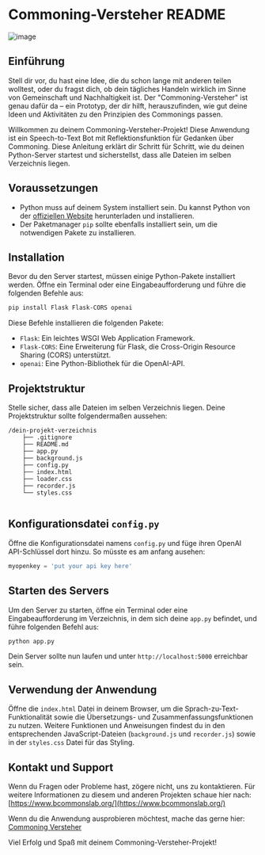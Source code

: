 # Commoning-Versteher README

![image](https://github.com/bCommonsLAB/commonerVersteher-Eingabefenster/blob/main/CommoningVersteher.png)

## Einführung
Stell dir vor, du hast eine Idee, die du schon lange mit anderen teilen wolltest, oder du fragst dich, ob dein tägliches Handeln wirklich im Sinne von Gemeinschaft und Nachhaltigkeit ist. Der "Commoning-Versteher" ist genau dafür da – ein Prototyp, der dir hilft, herauszufinden, wie gut deine Ideen und Aktivitäten zu den Prinzipien des Commonings passen.

Willkommen zu deinem Commoning-Versteher-Projekt! Diese Anwendung ist ein Speech-to-Text Bot mit Reflektionsfunktion für Gedanken über Commoning. Diese Anleitung erklärt dir Schritt für Schritt, wie du deinen Python-Server startest und sicherstellst, dass alle Dateien im selben Verzeichnis liegen.

## Voraussetzungen

- Python muss auf deinem System installiert sein. Du kannst Python von der [offiziellen Website](https://www.python.org/) herunterladen und installieren.
- Der Paketmanager `pip` sollte ebenfalls installiert sein, um die notwendigen Pakete zu installieren.

## Installation

Bevor du den Server startest, müssen einige Python-Pakete installiert werden. Öffne ein Terminal oder eine Eingabeaufforderung und führe die folgenden Befehle aus:

```bash
pip install Flask Flask-CORS openai
```

Diese Befehle installieren die folgenden Pakete:
- `Flask`: Ein leichtes WSGI Web Application Framework.
- `Flask-CORS`: Eine Erweiterung für Flask, die Cross-Origin Resource Sharing (CORS) unterstützt.
- `openai`: Eine Python-Bibliothek für die OpenAI-API.

## Projektstruktur

Stelle sicher, dass alle Dateien im selben Verzeichnis liegen. Deine Projektstruktur sollte folgendermaßen aussehen:

```
/dein-projekt-verzeichnis
    ├── .gitignore
    ├── README.md
    ├── app.py
    ├── background.js
    ├── config.py
    ├── index.html
    ├── loader.css
    ├── recorder.js
    └── styles.css
    
```

## Konfigurationsdatei `config.py`

Öffne die Konfigurationsdatei namens `config.py` und füge ihren OpenAI API-Schlüssel dort hinzu. So müsste es am anfang ausehen:

```python
myopenkey = 'put your api key here'
```

## Starten des Servers

Um den Server zu starten, öffne ein Terminal oder eine Eingabeaufforderung im Verzeichnis, in dem sich deine `app.py` befindet, und führe folgenden Befehl aus:

```bash
python app.py
```

Dein Server sollte nun laufen und unter `http://localhost:5000` erreichbar sein.

## Verwendung der Anwendung

Öffne die `index.html` Datei in deinem Browser, um die Sprach-zu-Text-Funktionalität sowie die Übersetzungs- und Zusammenfassungsfunktionen zu nutzen. Weitere Funktionen und Anweisungen findest du in den entsprechenden JavaScript-Dateien (`background.js` und `recorder.js`) sowie in der `styles.css` Datei für das Styling.

## Kontakt und Support

Wenn du Fragen oder Probleme hast, zögere nicht, uns zu kontaktieren.
Für weitere Informationen zu diesem und anderen Projekten schaue hier nach:
[https://www.bcommonslab.org/](https://www.bcommonslab.org/)

Wenn du die Anwendung ausprobieren möchtest, mache das gerne hier:
[Commoning Versteher](https://app.bcommonslab.org/commoningversteher/)

Viel Erfolg und Spaß mit deinem Commoning-Versteher-Projekt!
